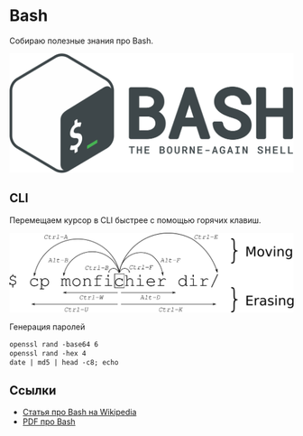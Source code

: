 # Bash

Собираю полезные знания про Bash.

![Bash](bash.png)

## CLI

Перемещаем курсор в CLI быстрее с помощью горячих клавиш.

![Перемещаем курсор в CLI быстрее с помощью горячих клавиш](moving_cli.png)

Генерация паролей

```
openssl rand -base64 6
openssl rand -hex 4
date | md5 | head -c8; echo
```

## Ссылки

* [Статья про Bash на Wikipedia](https://ru.wikipedia.org/wiki/Bash)
* [PDF про Bash](bash.pdf)
